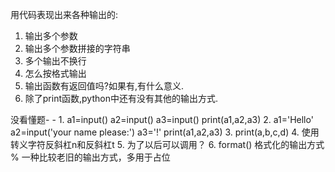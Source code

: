 用代码表现出来各种输出的:  
1. 输出多个参数  
2. 输出多个参数拼接的字符串  
3. 多个输出不换行  
4. 怎么按格式输出  
5. 输出函数有返回值吗?如果有,有什么意义.  
6. 除了print函数,python中还有没有其他的输出方式.  

没看懂题- -
1.
a1=input()
a2=input()
a3=input()
print(a1,a2,a3)
2.
a1='Hello'
a2=input('your name please:')
a3='!'
print(a1,a2,a3)
3.
print(a,b,c,d)
4.
使用转义字符反斜杠n和反斜杠t
5.
为了以后可以调用？
6.
format()  格式化的输出方式
% 一种比较老旧的输出方式，多用于占位
